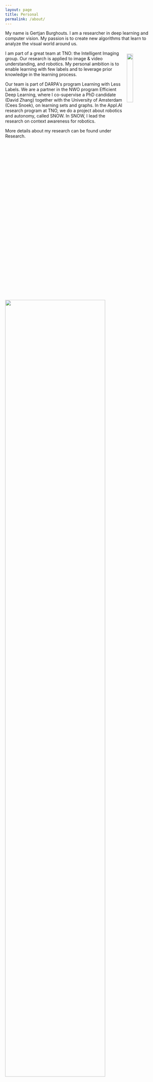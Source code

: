 ```yaml
---
layout: page
title: Personal
permalink: /about/
---
```


My name is Gertjan Burghouts. I am a researcher in deep learning and computer vision. My passion is to create new algorithms that learn to analyze the visual world around us.

<img style="padding: 2%; float: right;" src="https://gertjanburghouts.github.io/Gertjan.jpg" width="20%">

I am part of a great team at TNO: the Intelligent Imaging group. Our research is applied to image & video understanding, and robotics. My personal ambition is to enable learning with few labels and to leverage prior knowledge in the learning process.

Our team is part of DARPA's program Learning with Less Labels. We are a partner in the NWO program Efficient Deep Learning, where I co-supervise a PhD candidate (David Zhang) together with the University of Amsterdam (Cees Snoek), on learning sets and graphs. In the Appl.AI research program at TNO, we do a project about robotics and autonomy, called SNOW. In SNOW, I lead the research on context awareness for robotics.

More details about my research can be found under Research.

<img src="https://gertjanburghouts.github.io/pictures/intelligent_imaging_2023.jpg" width="80%">
